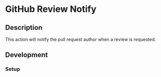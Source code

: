 # GitHub Review Notify

## Description

This action will notify the pull request author when a review is requested.

## Development

### Setup
